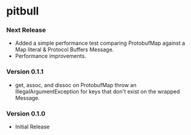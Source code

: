 # pitbull

### Next Release

* Added a simple performance test comparing ProtobufMap against a Map literal & Protocol Buffers Message.
* Performance improvements.

### Version 0.1.1

* get, assoc, and dissoc on ProtobufMap throw an IllegalArgumentException for 
  keys that don't exist on the wrapped Message.

### Version 0.1.0

* Initial Release
